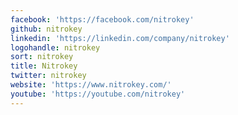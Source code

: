```yaml
---
facebook: 'https://facebook.com/nitrokey'
github: nitrokey
linkedin: 'https://linkedin.com/company/nitrokey'
logohandle: nitrokey
sort: nitrokey
title: Nitrokey
twitter: nitrokey
website: 'https://www.nitrokey.com/'
youtube: 'https://youtube.com/nitrokey'
---
```

